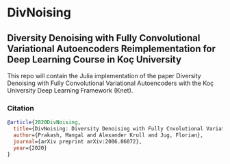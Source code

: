 # DivNoising

## Diversity Denoising with Fully Convolutional Variational Autoencoders Reimplementation for Deep Learning Course in Koç University

This repo will contain the Julia implementation of the paper Diversity Denoising with Fully Convolutional Variational Autoencoders with the Koç University Deep Learning Framework (Knet).

### Citation
```bibtex
@article{2020DivNoising,
  title={DivNoising: Diversity Denoising with Fully Cnvolutional Variational Autoencoders},
  author={Prakash, Mangal and Alexander Krull and Jug, Florian},
  journal={arXiv preprint arXiv:2006.06072},
  year={2020}
}
